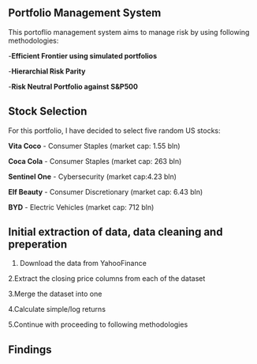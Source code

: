 ## Portfolio Management System
This portoflio management system aims to manage risk by using following methodologies:

-**Efficient Frontier using simulated portfolios**

-**Hierarchial Risk Parity**

-**Risk Neutral Portfolio against S&P500**

## Stock Selection
For this portfolio, I have decided to select five random US stocks:

**Vita Coco** - Consumer Staples (market cap: 1.55 bln)

**Coca Cola** - Consumer Staples (market cap: 263 bln)

**Sentinel One** - Cybersecurity (market cap:4.23 bln)

**Elf Beauty** - Consumer Discretionary (market cap: 6.43 bln)

**BYD** - Electric Vehicles (market cap: 712 bln)



## Initial extraction of data, data cleaning and preperation

1. Download the data from YahooFinance
   
2.Extract the closing price columns from each of the dataset

3.Merge the dataset into one 

4.Calculate simple/log returns

5.Continue with proceeding to following methodologies

## Findings
